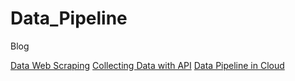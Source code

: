 # Data_Pipeline

Blog

[Data Web Scraping](https://medium.com/@shinc88/web-scraping-3c333c902bf)
[Collecting Data with API](https://medium.com/@shinc88/collecting-data-with-api-fcb6bcac1c41)
[Data Pipeline in Cloud](https://medium.com/@shinc88/data-pipeline-in-cloud-9194c16916df)

